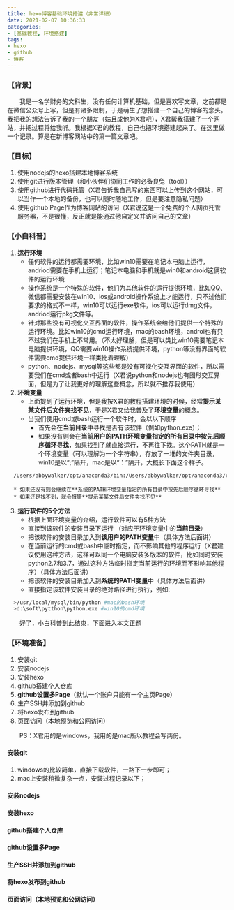 ```yaml
---
title: hexo博客基础环境搭建（非常详细）
date: 2021-02-07 10:36:33
categories:
- [基础教程, 环境搭建]
tags:
- hexo
- github
- 博客
---
```


### **【背景】**
<p style="text-indent:2em">
我是一名学财务的文科生，没有任何计算机基础，但是喜欢写文章，之前都是在微信公众号上写，但是有诸多限制，于是萌生了想搭建一个自己的博客的念头。我把我的想法告诉了我的一个朋友（姑且成他为X君吧），X君帮我搭建了一个网站，并把过程将给我听。我根据X君的教程，自己也把环境搭建起来了。在这里做一个记录。算是在新博客网站中的第一篇文章吧。
</p>

### **【目标】**
1. 使用nodejs的hexo搭建本地博客系统
2. 使用git进行版本管理（和小伙伴们协同工作的必备良兔（tool））
3. 使用github进行代码托管（X君告诉我自己写的东西可以上传到这个网站，可以当作一个本地的备份，也可以随时随地工作，但是要注意隐私问题）
4. 使用github Page作为博客网站的访问（X君说这是一个免费的个人网页托管服务器，不是很懂，反正就是能通过他自定义并访问自己的文章）

### **【小白科普】**
1. **运行环境**
   + 任何软件的运行都需要环境，比如win10需要在笔记本电脑上运行，andriod需要在手机上运行；笔记本电脑和手机就是win0和android这俩软件的运行环境
   + 操作系统是一个特殊的软件，他们为其他软件的运行提供环境，比如QQ、微信都需要安装在win10、ios或android操作系统上才能运行，只不过他们要求的格式不一样，win10可以运行exe软件，ios可以运行dmg文件，andriod运行pkg文件等。
   + 针对那些没有可视化交互界面的软件，操作系统会给他们提供一个特殊的运行环境。比如win10的cmd运行环境，mac的bash环境，androi也有只不过我们在手机上不常用。（不太好理解，但是可以类比win10需要笔记本电脑提供环境，QQ需要win10操作系统提供环境，python等没有界面的软件需要cmd提供环境一样类比着理解）
   + python、nodejs、mysql等这些都是没有可视化交互界面的软件，所以需要我们在cmd或者bash中运行（X君说python和nodejs也有图形交互界面，但是为了让我更好的理解这些概念，所以就不推荐我使用）
2. **环境变量**
   + 上面提到了运行环境，但是我按X君的教程搭建环境的时候，经常**提示某某文件后文件夹找不见**，于是X君又给我普及了**环境变量**的概念。
   + 当我们使用cmd或bash运行一个软件时，会以以下顺序
      * 首先会在**当前目录**中寻找是否有该软件（例如python.exe）；
      * 如果没有则会在**当前用户的PATH环境变量指定的所有目录中按先后顺序循环寻找**，如果找到了就直接运行，不再往下找。这个PATH就是一个环境变量（可以理解为一个字符串），存放了一堆的文件夹目录，win10是以“;”隔开，mac是以“：”隔开，大概长下面这个样子。
```bash
  /Users/abbywalker/opt/anaconda3/bin:/Users/abbywalker/opt/anaconda3/condabin:/Library/Frameworks/Python.framework/Versions/3.8/bin:/usr/local/bin:/usr/bin:/bin:/usr/sbin:/sbin:/usr/local/mysql/bin
```
      * 如果还没有则会继续在**系统的PATH环境变量指定的所有目录中按先后顺序循环寻找**
      * 如果还是找不到，就会报错**提示某某文件后文件夹找不见**
3. **运行软件的5个方法**
   + 根据上面环境变量的介绍，运行软件可以有5种方法
   + 直接到该软件的安装目录下运行 （对应于环境变量中的**当前目录**）
   + 把该软件的安装目录加入到**该用户的PATH变量**中（具体方法后面讲）
   + 在当前运行的cmd或bash中临时指定，而不影响其他的程序运行（X君建议使用这种方法，这样可以同一个电脑安装多版本的软件，比如同时安装python2.7和3.7，通过这种方法临时指定当前运行的环境而不影响其他程序）（具体方法后面讲）
   + 把该软件的安装目录加入到**系统的PATH变量**中（具体方法后面讲）
   + 直接指定该软件安装目录的绝对路径进行执行，例如:
```bash
  >/usr/local/mysql/bin/python #mac的bash环境
  >d:\soft\pytthon\python.exe #win10的cmd环境
```
<p style="text-indent:2em">
好了，小白科普到此结束，下面进入本文正题
</p>

### **【环境准备】**
1. 安装git
2. 安装nodejs
3. 安装hexo
4. github搭建个人仓库
5. **github设置多Page**（默认一个账户只能有一个主页Page）
6. 生产SSH并添加到github
7. 将hexo发布到github
8. 页面访问（本地预览和公网访问）
<p style="text-indent:2em">
PS：X君用的是windows，我用的是mac所以教程会写两份。
</p>

#### **安装git**
1. windows的比较简单，直接下载软件，一路下一步即可；
2. mac上安装稍微复杂一点，安装过程记录以下；

#### **安装nodejs**
#### **安装hexo**
#### **github搭建个人仓库**
#### **github设置多Page**
#### **生产SSH并添加到github**
#### **将hexo发布到github**
#### **页面访问（本地预览和公网访问）**


